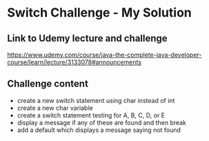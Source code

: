 # Switch Challenge - My Solution

## Link to Udemy lecture and challenge

https://www.udemy.com/course/java-the-complete-java-developer-course/learn/lecture/3133078#announcements

## Challenge content

- create a new switch statement using char instead of int
- create a new char variable
- create a switch statement testing for A, B, C, D, or E
- display a message if any of these are found and then break
- add a default which displays a message saying not found
